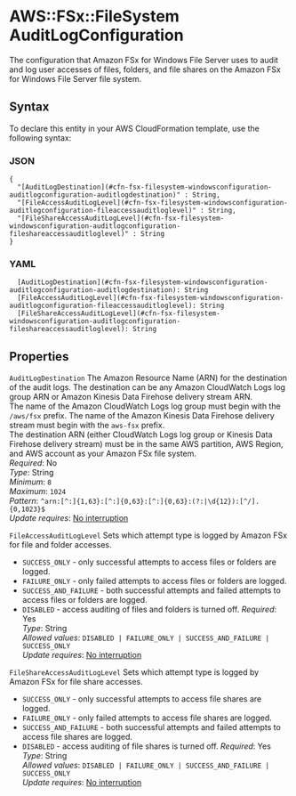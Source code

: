 # AWS::FSx::FileSystem AuditLogConfiguration<a name="aws-properties-fsx-filesystem-windowsconfiguration-auditlogconfiguration"></a>

The configuration that Amazon FSx for Windows File Server uses to audit and log user accesses of files, folders, and file shares on the Amazon FSx for Windows File Server file system\.

## Syntax<a name="aws-properties-fsx-filesystem-windowsconfiguration-auditlogconfiguration-syntax"></a>

To declare this entity in your AWS CloudFormation template, use the following syntax:

### JSON<a name="aws-properties-fsx-filesystem-windowsconfiguration-auditlogconfiguration-syntax.json"></a>

```
{
  "[AuditLogDestination](#cfn-fsx-filesystem-windowsconfiguration-auditlogconfiguration-auditlogdestination)" : String,
  "[FileAccessAuditLogLevel](#cfn-fsx-filesystem-windowsconfiguration-auditlogconfiguration-fileaccessauditloglevel)" : String,
  "[FileShareAccessAuditLogLevel](#cfn-fsx-filesystem-windowsconfiguration-auditlogconfiguration-fileshareaccessauditloglevel)" : String
}
```

### YAML<a name="aws-properties-fsx-filesystem-windowsconfiguration-auditlogconfiguration-syntax.yaml"></a>

```
  [AuditLogDestination](#cfn-fsx-filesystem-windowsconfiguration-auditlogconfiguration-auditlogdestination): String
  [FileAccessAuditLogLevel](#cfn-fsx-filesystem-windowsconfiguration-auditlogconfiguration-fileaccessauditloglevel): String
  [FileShareAccessAuditLogLevel](#cfn-fsx-filesystem-windowsconfiguration-auditlogconfiguration-fileshareaccessauditloglevel): String
```

## Properties<a name="aws-properties-fsx-filesystem-windowsconfiguration-auditlogconfiguration-properties"></a>

`AuditLogDestination`  <a name="cfn-fsx-filesystem-windowsconfiguration-auditlogconfiguration-auditlogdestination"></a>
The Amazon Resource Name \(ARN\) for the destination of the audit logs\. The destination can be any Amazon CloudWatch Logs log group ARN or Amazon Kinesis Data Firehose delivery stream ARN\.  
The name of the Amazon CloudWatch Logs log group must begin with the `/aws/fsx` prefix\. The name of the Amazon Kinesis Data Firehose delivery stream must begin with the `aws-fsx` prefix\.  
The destination ARN \(either CloudWatch Logs log group or Kinesis Data Firehose delivery stream\) must be in the same AWS partition, AWS Region, and AWS account as your Amazon FSx file system\.  
*Required*: No  
*Type*: String  
*Minimum*: `8`  
*Maximum*: `1024`  
*Pattern*: `^arn:[^:]{1,63}:[^:]{0,63}:[^:]{0,63}:(?:|\d{12}):[^/].{0,1023}$`  
*Update requires*: [No interruption](https://docs.aws.amazon.com/AWSCloudFormation/latest/UserGuide/using-cfn-updating-stacks-update-behaviors.html#update-no-interrupt)

`FileAccessAuditLogLevel`  <a name="cfn-fsx-filesystem-windowsconfiguration-auditlogconfiguration-fileaccessauditloglevel"></a>
Sets which attempt type is logged by Amazon FSx for file and folder accesses\.  
+  `SUCCESS_ONLY` \- only successful attempts to access files or folders are logged\.
+  `FAILURE_ONLY` \- only failed attempts to access files or folders are logged\.
+  `SUCCESS_AND_FAILURE` \- both successful attempts and failed attempts to access files or folders are logged\.
+  `DISABLED` \- access auditing of files and folders is turned off\.
*Required*: Yes  
*Type*: String  
*Allowed values*: `DISABLED | FAILURE_ONLY | SUCCESS_AND_FAILURE | SUCCESS_ONLY`  
*Update requires*: [No interruption](https://docs.aws.amazon.com/AWSCloudFormation/latest/UserGuide/using-cfn-updating-stacks-update-behaviors.html#update-no-interrupt)

`FileShareAccessAuditLogLevel`  <a name="cfn-fsx-filesystem-windowsconfiguration-auditlogconfiguration-fileshareaccessauditloglevel"></a>
Sets which attempt type is logged by Amazon FSx for file share accesses\.  
+  `SUCCESS_ONLY` \- only successful attempts to access file shares are logged\.
+  `FAILURE_ONLY` \- only failed attempts to access file shares are logged\.
+  `SUCCESS_AND_FAILURE` \- both successful attempts and failed attempts to access file shares are logged\.
+  `DISABLED` \- access auditing of file shares is turned off\.
*Required*: Yes  
*Type*: String  
*Allowed values*: `DISABLED | FAILURE_ONLY | SUCCESS_AND_FAILURE | SUCCESS_ONLY`  
*Update requires*: [No interruption](https://docs.aws.amazon.com/AWSCloudFormation/latest/UserGuide/using-cfn-updating-stacks-update-behaviors.html#update-no-interrupt)